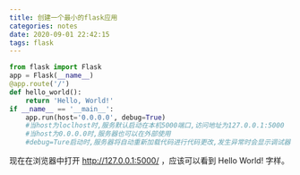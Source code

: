 ```yaml
---
title: 创建一个最小的flask应用
categories: notes
date: 2020-09-01 22:42:15
tags: flask
---
```


```python
from flask import Flask
app = Flask(__name__)
@app.route('/')
def hello_world():
    return 'Hello, World!'
if __name__ == '__main__':
    app.run(host='0.0.0.0', debug=True)
    #当host为loclhost时,服务默认启动在本机5000端口,访问地址为127.0.0.1:5000
    #当host为0.0.0.0时,服务器也可以在外部使用
    #debug=Ture启动时,服务器将自动重新加载代码进行代码更改,发生异常时会显示调试器
```

现在在浏览器中打开 http://127.0.0.1:5000/ ，应该可以看到 Hello World! 字样。